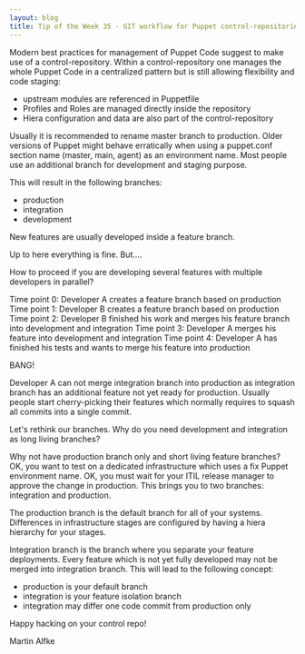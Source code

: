 ```yaml
---
layout: blog
title: Tip of the Week 35 - GIT workflow for Puppet control-repositories
---
```


Modern best practices for management of Puppet Code suggest to make use of a control-repository.
Within a control-repository one manages the whole Puppet Code in a centralized pattern but is still allowing flexibility and code staging:
- upstream modules are referenced in Puppetfile
- Profiles and Roles are managed directly inside the repository
- Hiera configuration and data are also part of the control-repository

Usually it is recommended to rename master branch to production. Older versions of Puppet might behave erratically when using a puppet.conf section name (master, main, agent) as an environment name.
Most people use an additional branch for development and staging purpose.

This will result in the following branches:
- production
- integration
- development

New features are usually developed inside a feature branch.

Up to here everything is fine. But....

How to proceed if you are developing several features with multiple developers in parallel?

Time point 0: Developer A creates a feature branch based on production
Time point 1: Developer B creates a feature branch based on production
Time point 2: Developer B finished his work and merges his feature branch into development and integration
Time point 3: Developer A merges his feature into development and integration
Time point 4: Developer A has finished his tests and wants to merge his feature into production

BANG!

Developer A can not merge integration branch into production as integration branch has an additional feature not yet ready for production.
Usually people start cherry-picking their features which normally requires to squash all commits into a single commit.

Let's rethink our branches.
Why do you need development and integration as long living branches?

Why not have production branch only and short living feature branches?
OK, you want to test on a dedicated infrastructure which uses a fix Puppet environment name.
OK, you must wait for your ITIL release manager to approve the change in production.
This brings you to two branches: integration and production.

The production branch is the default branch for all of your systems.
Differences in infrastructure stages are configured by having a hiera hierarchy for your stages.

Integration branch is the branch where you separate your feature deployments. Every feature which is not yet fully developed may not be merged into integration branch.
This will lead to the following concept:

- production is your default branch
- integration is your feature isolation branch
- integration may differ one code commit from production only

Happy hacking on your control repo!

Martin Alfke
